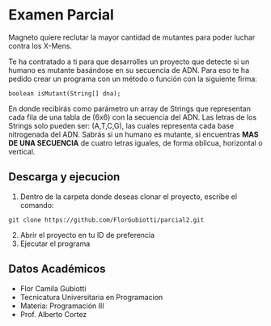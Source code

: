 # Examen Parcial
Magneto quiere reclutar la mayor cantidad de mutantes para poder luchar contra los X-Mens.

Te ha contratado a ti para que desarrolles un proyecto que detecte si un humano es mutante basándose en su secuencia de ADN.
Para eso te ha pedido crear un programa con un método o función con la siguiente firma:

`boolean isMutant(String[] dna);`

En donde recibirás como parámetro un array de Strings que representan cada fila de una tabla de (6x6) con la secuencia del ADN. Las letras de los Strings solo pueden ser: (A,T,C,G), las cuales representa cada base nitrogenada del ADN.
Sabrás si un humano es mutante, si encuentras **MAS DE UNA SECUENCIA** de cuatro letras iguales, de forma oblicua, horizontal o vertical.

## Descarga y ejecucion

1. Dentro de la carpeta donde deseas clonar el proyecto, escribe el comando: 
```
git clone https://github.com/FlorGubiotti/parcial2.git
```

2. Abrir el proyecto en tu ID de preferencia
3. Ejecutar el programa 

## Datos Académicos
- Flor Camila Gubiotti
- Tecnicatura Universitaria en Programacion
- Materia: Programación III
- Prof. Alberto Cortez
